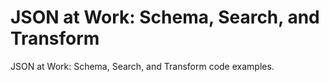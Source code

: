 JSON at Work: Schema, Search, and Transform
===========================================
JSON at Work: Schema, Search, and Transform code examples.
